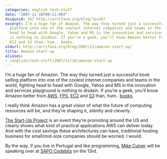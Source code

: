 ```yaml
---
categories: english tech-stuff
date: "2007-11-10T00:11:00Z"
disqusid: 267 http://arrifana.org/blog/?p=267
excerpt: I’m a huge fan of Amazon. The way they turned just a successful book selling
  platform into one of the coolest internet companies and teams in the world, fighting
  head to head with Google, Yahoo and MS in the innovation and services playground
  is nothing to disdain. If you’re a geek, you’ll know Amazon better from AWS, FPS,
  EC2 and S3 than, hum.. books.
oldurl: http://arrifana.org/blog/2007/11/amazon-start-up/
title: Amazon Start-up
aliases:
- /english/tech-stuff/2007/11/10/amazon-start-up
---
```


I’m a huge fan of Amazon. The way they turned just a successful book selling platform into one of the coolest internet companies and teams in the world, fighting head to head with Google, Yahoo and MS in the innovation and services playground is nothing to disdain. If you’re a geek, you’ll know Amazon better from [AWS][1], [FPS][2], [EC2][3] and [S3][4] than, hum.. [books][5].

I really think Amazon has a great vision of what the future of computing resources will be, and they’re shaping it, silently and cleverly.

[The Start-Up Project][6] is an event they’re promoting around the US and clearly shows what kind of practical applications AWS can deliver today. And with the cost savings these architectures can have, traditional hosting business for small/mid-size companies should be worried. I would.

By the way, if you live in Portugal and like programming, [Mike Culver][7] will be speaking over at [SAPO Codebits][8] on the 13rd.

[1]: http://aws.amazon.com
[2]: https://payments.amazon.com/sdui/sdui/index.htm
[3]: aws.amazon.com/ec2
[4]: aws.amazon.com/s3
[5]: http://amazon.com/
[6]: http://aws.amazon.com/startupproject
[7]: http://www.amazon.com/gp/pdp/profile/A2D5YJLCHYWN9Q
[8]: http://codebits.sapo.pt/?calendario